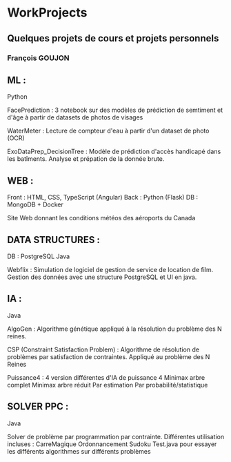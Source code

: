 # WorkProjects

## Quelques projets de cours et projets personnels
### François GOUJON


## ML : 
Python

FacePrediction : 3 notebook sur des modèles de prédiction de semtiment et d'âge à partir de datasets de photos de visages

WaterMeter : Lecture de compteur d'eau à partir d'un dataset de photo (OCR)

ExoDataPrep_DecisionTree : Modèle de prédiction d'accès handicapé dans les batîments. Analyse et prépation de la donnée brute.


## WEB :
Front : HTML, CSS, TypeScript (Angular)
Back : Python (Flask)
DB : MongoDB + Docker

Site Web donnant les conditions météos des aéroports du Canada

## DATA STRUCTURES : 
DB : PostgreSQL 
Java

Webflix : Simulation de logiciel de gestion de service de location de film. Gestion des données avec une structure PostgreSQL et UI en java.

## IA : 
Java

AlgoGen : Algorithme génétique appliqué à la résolution du problème des N reines.

CSP (Constraint Satisfaction Problem) : Algorithme de résolution de problèmes par satisfaction de contraintes. Appliqué au problème des N Reines

Puissance4 : 4 version différentes d'IA de puissance 4
	Minimax arbre complet
	Minimax arbre réduit
	Par estimation
	Par probabilité/statistique

## SOLVER PPC :
Java

Solver de problème par programmation par contrainte. Différentes utilisation incluses :
	CarreMagique
	Ordonnancement
	Sudoku
	Test.java pour essayer les différents algorithmes sur différents problèmes
